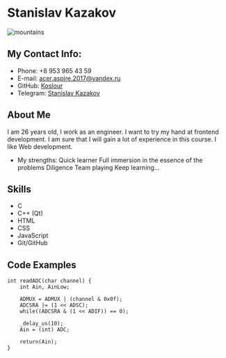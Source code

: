 # Stanislav Kazakov
![mountains](https://sun9-8.userapi.com/s/v1/ig2/mI6oTbBdy2pUiI7S99niZjZRvAjxywdSBQldaW3fuRZl9_wyXoYYywo65UnOPV0HnzdYsfPnqWbHrHA8galn8F6k.jpg?quality=95&as=32x47,48x70,72x105,108x157,160x233,240x349,360x523,480x698,540x785,640x930,720x1047,1080x1570,1280x1861,1440x2093,1761x2560&from=bu&cs=160x0 "Пейзаж с горами")
## My Contact Info:
* Phone: +8 953 965 43 59
* E-mail: acer.aspire.2017@yandex.ru
* GitHub: [Koslour](https://github.com/Koslour)
* Telegram: [Stanislav Kazakov](https://web.telegram.org/a/#1166847605)
## About Me
I am 26 years old, I work as an engineer. I want to try my hand at frontend development. I am sure that I will gain a lot of experience in this course. I like Web development.

* My strengths:
Quick learner
Full immersion in the essence of the problems
Diligence
Team playing
Keep learning…

## Skills
* C
* C++ (Qt)
* HTML
* CSS
* JavaScript
* Git/GitHub
## Code Examples
```
int readADC(char channel) {
    int Ain, AinLow;
    
    ADMUX = ADMUX | (channel & 0x0f);
    ADCSRA |= (1 << ADSC);
    while((ADCSRA & (1 << ADIF)) == 0);
    
    _delay_us(10);
    Ain = (int) ADC;

    return(Ain);  
}
```